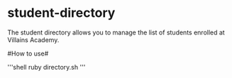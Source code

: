 # student-directory #

The student directory allows you to manage the list of students enrolled at Villains Academy.

#How to use#

'''shell
ruby directory.sh
'''

